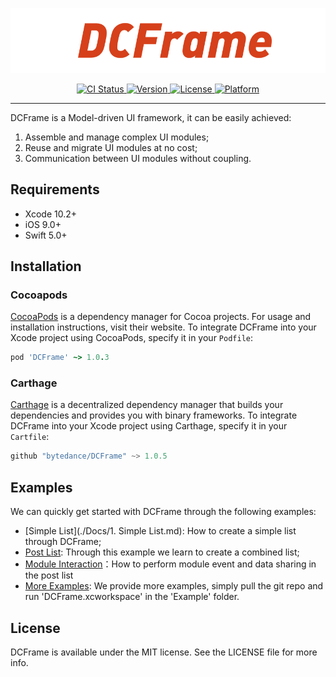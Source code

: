 <p align="center">
  <img src="./Docs/Images/title.png" alt="title" width="800" />
</p>


<p align="center">
    <a href="https://travis-ci.org/github/bytedance/DCFrame">
        <img src="https://travis-ci.org/bytedance/DCFrame.svg?branch=master"
             alt="CI Status">
    </a>
    <a href="https://cocoapods.org/pods/DCFrame">
      <img src="https://img.shields.io/cocoapods/v/DCFrame.svg?style=flat"
           alt="Version" />
    </a>
    <a href="https://cocoapods.org/pods/DCFrame">
        <img src="https://img.shields.io/cocoapods/l/DCFrame.svg?style=flat"
             alt="License">
    </a>
    <a href="https://cocoapods.org/pods/DCFrame">
        <img src="https://img.shields.io/cocoapods/p/DCFrame.svg?style=flat"
             alt="Platform">
    </a>
</p>

------

DCFrame is a Model-driven UI framework, it can be easily achieved:

1. Assemble and manage complex UI modules; 
2. Reuse and migrate UI modules at no cost;
3. Communication between UI modules without coupling.

## Requirements

* Xcode 10.2+
* iOS 9.0+
* Swift 5.0+

## Installation

### Cocoapods

[CocoaPods](https://cocoapods.org) is a dependency manager for Cocoa projects. For usage and installation instructions, visit their website. To integrate DCFrame into your Xcode project using CocoaPods, specify it in your `Podfile`:

```ruby
pod 'DCFrame' ~> 1.0.3
```

### Carthage

[Carthage](https://github.com/Carthage/Carthage) is a decentralized dependency manager that builds your dependencies and provides you with binary frameworks. To integrate DCFrame into your Xcode project using Carthage, specify it in your `Cartfile`:

```swift
github "bytedance/DCFrame" ~> 1.0.5
```

## Examples

We can quickly get started with DCFrame through the following examples:

* [Simple List](./Docs/1. Simple List.md): How to create a simple list through DCFrame;
* [Post List](): Through this example we learn to create a combined list;
* [Module Interaction]()：How to perform module event and data sharing in the post list
* [More Examples](): We provide more examples, simply pull the git repo and run 'DCFrame.xcworkspace' in the 'Example' folder. 

## License

DCFrame is available under the MIT license. See the LICENSE file for more info.
